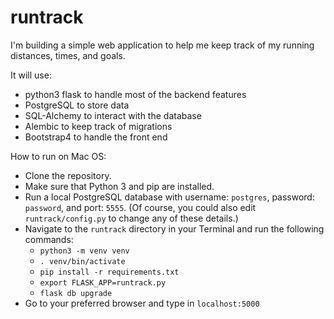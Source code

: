 # runtrack

I'm building a simple web application to help me keep track of my running distances, times, and goals.

It will use:
- python3 flask to handle most of the backend features
- PostgreSQL to store data
- SQL-Alchemy to interact with the database
- Alembic to keep track of migrations
- Bootstrap4 to handle the front end

How to run on Mac OS:
- Clone the repository.
- Make sure that Python 3 and pip are installed.
- Run a local PostgreSQL database with username: `postgres`, password: `password`, and port: `5555`.  (Of course, you could also edit `runtrack/config.py` to change any of these details.)
- Navigate to the `runtrack` directory in your Terminal and run the following commands:
  - `python3 -m venv venv`
  - `. venv/bin/activate`
  - `pip install -r requirements.txt`
  - `export FLASK_APP=runtrack.py`
  - `flask db upgrade`
- Go to your preferred browser and type in `localhost:5000`
